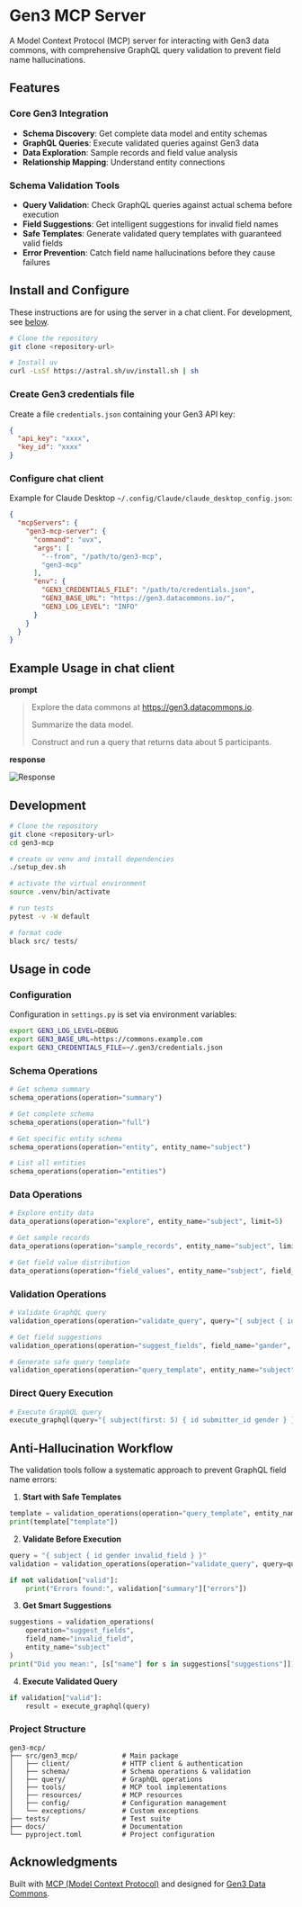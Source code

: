 # Gen3 MCP Server

A Model Context Protocol (MCP) server for interacting with Gen3 data commons, with comprehensive GraphQL query validation to prevent field name hallucinations.

## Features

### Core Gen3 Integration
- **Schema Discovery**: Get complete data model and entity schemas
- **GraphQL Queries**: Execute validated queries against Gen3 data
- **Data Exploration**: Sample records and field value analysis
- **Relationship Mapping**: Understand entity connections

### Schema Validation Tools
- **Query Validation**: Check GraphQL queries against actual schema before execution
- **Field Suggestions**: Get intelligent suggestions for invalid field names
- **Safe Templates**: Generate validated query templates with guaranteed valid fields
- **Error Prevention**: Catch field name hallucinations before they cause failures

## Install and Configure 

These instructions are for using the server in a chat client. For development, see [below](#Development).

```bash
# Clone the repository
git clone <repository-url>

# Install uv
curl -LsSf https://astral.sh/uv/install.sh | sh
```

### Create Gen3 credentials file

Create a file `credentials.json` containing your Gen3 API key:

```json
{
  "api_key": "xxxx",
  "key_id": "xxxx"
}
```

### Configure chat client

Example for Claude Desktop `~/.config/Claude/claude_desktop_config.json`:

```json
{
  "mcpServers": {
    "gen3-mcp-server": {
      "command": "uvx",
      "args": [
        "--from", "/path/to/gen3-mcp",
        "gen3-mcp"
      ],
      "env": {
        "GEN3_CREDENTIALS_FILE": "/path/to/credentials.json",
        "GEN3_BASE_URL": "https://gen3.datacommons.io/",
        "GEN3_LOG_LEVEL": "INFO"
      }
    }
  }
}
```

## Example Usage in chat client

**prompt**

> Explore the data commons at https://gen3.datacommons.io.
>
> Summarize the data model.
>
> Construct and run a query that returns data about 5 participants.

**response**

![Response](response.png "Response")

## Development

```bash
# Clone the repository
git clone <repository-url>
cd gen3-mcp

# create uv venv and install dependencies
./setup_dev.sh

# activate the virtual environment
source .venv/bin/activate

# run tests
pytest -v -W default

# format code
black src/ tests/
```

## Usage in code

### Configuration
Configuration in `settings.py` is set via environment variables:
```bash
export GEN3_LOG_LEVEL=DEBUG
export GEN3_BASE_URL=https://commons.example.com
export GEN3_CREDENTIALS_FILE=~/.gen3/credentials.json
```

### Schema Operations
```python
# Get schema summary
schema_operations(operation="summary")

# Get complete schema
schema_operations(operation="full")

# Get specific entity schema
schema_operations(operation="entity", entity_name="subject")

# List all entities
schema_operations(operation="entities")
```

### Data Operations
```python
# Explore entity data
data_operations(operation="explore", entity_name="subject", limit=5)

# Get sample records
data_operations(operation="sample_records", entity_name="subject", limit=3)

# Get field value distribution
data_operations(operation="field_values", entity_name="subject", field_name="gender", limit=100)
```

### Validation Operations
```python
# Validate GraphQL query
validation_operations(operation="validate_query", query="{ subject { id invalid_field } }")

# Get field suggestions
validation_operations(operation="suggest_fields", field_name="gander", entity_name="subject")

# Generate safe query template
validation_operations(operation="query_template", entity_name="subject")
```

### Direct Query Execution
```python
# Execute GraphQL query
execute_graphql(query="{ subject(first: 5) { id submitter_id gender } }")
```

## Anti-Hallucination Workflow

The validation tools follow a systematic approach to prevent GraphQL field name errors:

1. **Start with Safe Templates**
```python
template = validation_operations(operation="query_template", entity_name="subject")
print(template["template"])
```

2. **Validate Before Execution**
```python
query = "{ subject { id gender invalid_field } }"
validation = validation_operations(operation="validate_query", query=query)

if not validation["valid"]:
    print("Errors found:", validation["summary"]["errors"])
```

3. **Get Smart Suggestions**
```python
suggestions = validation_operations(
    operation="suggest_fields", 
    field_name="invalid_field", 
    entity_name="subject"
)
print("Did you mean:", [s["name"] for s in suggestions["suggestions"]])
```

4. **Execute Validated Query**
```python
if validation["valid"]:
    result = execute_graphql(query)
```


### Project Structure

```
gen3-mcp/
├── src/gen3_mcp/           # Main package
│   ├── client/             # HTTP client & authentication
│   ├── schema/             # Schema operations & validation
│   ├── query/              # GraphQL operations
│   ├── tools/              # MCP tool implementations
│   ├── resources/          # MCP resources
│   ├── config/             # Configuration management
│   └── exceptions/         # Custom exceptions
├── tests/                  # Test suite
├── docs/                   # Documentation
└── pyproject.toml          # Project configuration
```

## Acknowledgments

Built with [MCP (Model Context Protocol)](https://github.com/modelcontextprotocol) and designed for [Gen3 Data Commons](https://gen3.org/).
